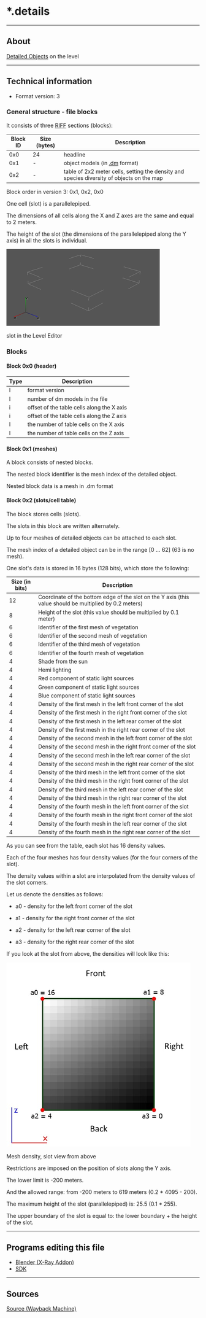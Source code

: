 # *.details

___

## About

[Detailed Objects](../../../glossary/glossary.html#detail-object) on the level

___

## Technical information

- Format version: 3

### General structure - file blocks

It consists of three [RIFF](https://en.wikipedia.org/wiki/Resource_Interchange_File_Format) sections (blocks):

| Block ID | Size (bytes) | Description |
|---|---|---|
| 0x0 | 24 | headline |
| 0x1 | - | object models (in [.dm](../models/dm.md) format) |
| 0x2 | - | table of 2x2 meter cells, setting the density and species diversity of objects on the map |

Block order in version 3: 0x1, 0x2, 0x0

One cell (slot) is a parallelepiped.

The dimensions of all cells along the X and Z axes are the same and equal to 2 meters.

The height of the slot (the dimensions of the parallelepiped along the Y axis) in all the slots is individual.

![level-details-slot-in-level-editor centered](assets//images/Level_details_slot_in_level_editor.png)

slot in the Level Editor

### Blocks

#### Block 0x0 (header)

| Type | Description |
|---|---|
| I | format version |
| I | number of dm models in the file |
| i | offset of the table cells along the X axis |
| i | offset of the table cells along the Z axis|
| I | the number of table cells on the X axis |
| I | the number of table cells on the Z axis |

#### Block 0x1 (meshes)

A block consists of nested blocks.

The nested block identifier is the mesh index of the detailed object.

Nested block data is a mesh in .dm format

#### Block 0x2 (slots/cell table)

The block stores cells (slots).

The slots in this block are written alternately.

Up to four meshes of detailed objects can be attached to each slot.

The mesh index of a detailed object can be in the range \[0 ... 62] (63 is no mesh).

One slot's data is stored in 16 bytes (128 bits), which store the following:

| Size (in bits) | Description |
|---|---|
| 12 | Coordinate of the bottom edge of the slot on the Y axis (this value should be multiplied by 0.2 meters) |
| 8 | Height of the slot (this value should be multiplied by 0.1 meter) |
| 6 | Identifier of the first mesh of vegetation |
| 6 | Identifier of the second mesh of vegetation |
| 6 | Identifier of the third mesh of vegetation |
| 6 | Identifier of the fourth mesh of vegetation |
| 4 | Shade from the sun |
| 4 | Hemi lighting |
| 4 | Red component of static light sources |
| 4 | Green component of static light sources |
| 4 | Blue component of static light sources |
| 4 | Density of the first mesh in the left front corner of the slot |
| 4 | Density of the first mesh in the right front corner of the slot |
| 4 | Density of the first mesh in the left rear corner of the slot |
| 4 | Density of the first mesh in the right rear corner of the slot |
| 4 | Density of the second mesh in the left front corner of the slot |
| 4 | Density of the second mesh in the right front corner of the slot |
| 4 | Density of the second mesh in the left rear corner of the slot |
| 4 | Density of the second mesh in the right rear corner of the slot |
| 4 | Density of the third mesh in the left front corner of the slot |
| 4 | Density of the third mesh in the right front corner of the slot |
| 4 | Density of the third mesh in the left rear corner of the slot |
| 4 | Density of the third mesh in the right rear corner of the slot |
| 4 | Density of the fourth mesh in the left front corner of the slot |
| 4 | Density of the fourth mesh in the right front corner of the slot |
| 4 | Density of the fourth mesh in the left rear corner of the slot |
| 4 | Density of the fourth mesh in the right rear corner of the slot |

As you can see from the table, each slot has 16 density values.

Each of the four meshes has four density values (for the four corners of the slot).

The density values within a slot are interpolated from the density values of the slot corners.

Let us denote the densities as follows:

- a0 - density for the left front corner of the slot

- a1 - density for the right front corner of the slot

- a2 - density for the left rear corner of the slot

- a3 - density for the right rear corner of the slot

If you look at the slot from above, the densities will look like this:

![level-details-slot-density-example centered](assets//images/Level_details_slot_density_example.png)

Mesh density, slot view from above

Restrictions are imposed on the position of slots along the Y axis.

The lower limit is -200 meters.

And the allowed range: from -200 meters to 619 meters (0.2 * 4095 - 200).

The maximum height of the slot (parallelepiped) is: 25.5 (0.1 * 255).

The upper boundary of the slot is equal to: the lower boundary + the height of the slot.

___

## Programs editing this file

- [Blender (X-Ray Addon)](../../../modding-tools/blender/blender-x-ray-addon-summary.md)
- [SDK](../../../modding-tools/sdk/README.md)

___

## Sources

[Source (Wayback Machine)](https://web.archive.org/web/20200918234908/http://stalkerin.gameru.net/wiki/index.php?title=Level.details)
